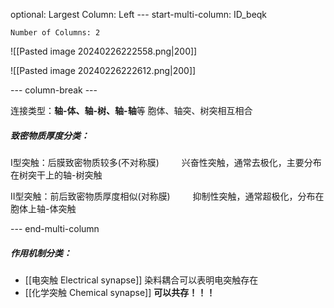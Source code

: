 optional: Largest Column: Left
--- start-multi-column: ID_beqk
```column-settings
Number of Columns: 2
```

![[Pasted image 20240226222558.png|200]]


![[Pasted image 20240226222612.png|200]]

--- column-break ---

连接类型：**轴-体、轴-树、轴-轴**等 
			胞体、轴突、树突相互相合

##### 致密物质厚度分类：
I型突触：后膜致密物质较多(不对称膜)
$\qquad$兴奋性突触，通常去极化，主要分布在树突干上的轴-树突触

II型突触：前后致密物质厚度相似(对称膜)
$\qquad$抑制性突触，通常超极化，分布在胞体上轴-体突触


--- end-multi-column

##### 作用机制分类：
- [[电突触 Electrical synapse]]
		染料耦合可以表明电突触存在
- [[化学突触 Chemical synapse]]
**可以共存！！！**



